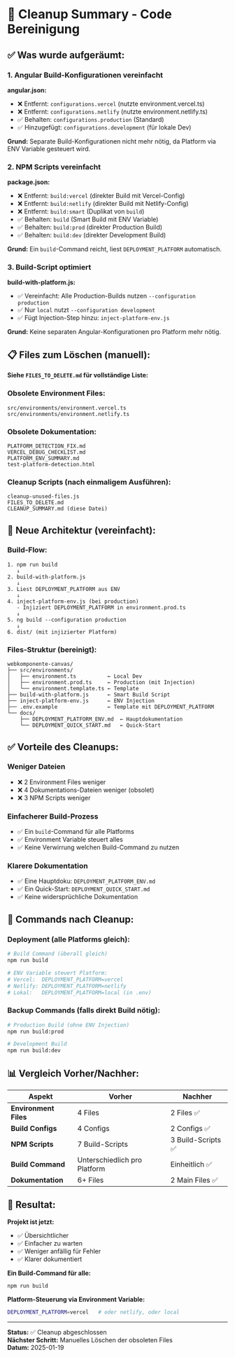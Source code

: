 # 🧹 Cleanup Summary - Code Bereinigung

## ✅ Was wurde aufgeräumt:

### 1. Angular Build-Konfigurationen vereinfacht

**angular.json:**
- ❌ Entfernt: `configurations.vercel` (nutzte environment.vercel.ts)
- ❌ Entfernt: `configurations.netlify` (nutzte environment.netlify.ts)
- ✅ Behalten: `configurations.production` (Standard)
- ✅ Hinzugefügt: `configurations.development` (für lokale Dev)

**Grund:** Separate Build-Konfigurationen nicht mehr nötig, da Platform via ENV Variable gesteuert wird.

### 2. NPM Scripts vereinfacht

**package.json:**
- ❌ Entfernt: `build:vercel` (direkter Build mit Vercel-Config)
- ❌ Entfernt: `build:netlify` (direkter Build mit Netlify-Config)
- ❌ Entfernt: `build:smart` (Duplikat von `build`)
- ✅ Behalten: `build` (Smart Build mit ENV Variable)
- ✅ Behalten: `build:prod` (direkter Production Build)
- ✅ Behalten: `build:dev` (direkter Development Build)

**Grund:** Ein `build`-Command reicht, liest `DEPLOYMENT_PLATFORM` automatisch.

### 3. Build-Script optimiert

**build-with-platform.js:**
- ✅ Vereinfacht: Alle Production-Builds nutzen `--configuration production`
- ✅ Nur `local` nutzt `--configuration development`
- ✅ Fügt Injection-Step hinzu: `inject-platform-env.js`

**Grund:** Keine separaten Angular-Konfigurationen pro Platform mehr nötig.

## 📋 Files zum Löschen (manuell):

**Siehe `FILES_TO_DELETE.md` für vollständige Liste:**

### Obsolete Environment Files:
```
src/environments/environment.vercel.ts
src/environments/environment.netlify.ts
```

### Obsolete Dokumentation:
```
PLATFORM_DETECTION_FIX.md
VERCEL_DEBUG_CHECKLIST.md
PLATFORM_ENV_SUMMARY.md
test-platform-detection.html
```

### Cleanup Scripts (nach einmaligem Ausführen):
```
cleanup-unused-files.js
FILES_TO_DELETE.md
CLEANUP_SUMMARY.md (diese Datei)
```

## 🎯 Neue Architektur (vereinfacht):

### Build-Flow:

```
1. npm run build
   ↓
2. build-with-platform.js
   ↓
3. Liest DEPLOYMENT_PLATFORM aus ENV
   ↓
4. inject-platform-env.js (bei production)
   - Injiziert DEPLOYMENT_PLATFORM in environment.prod.ts
   ↓
5. ng build --configuration production
   ↓
6. dist/ (mit injizierter Platform)
```

### Files-Struktur (bereinigt):

```
webkomponente-canvas/
├── src/environments/
│   ├── environment.ts          ← Local Dev
│   ├── environment.prod.ts     ← Production (mit Injection)
│   └── environment.template.ts ← Template
├── build-with-platform.js      ← Smart Build Script
├── inject-platform-env.js      ← ENV Injection
├── .env.example                ← Template mit DEPLOYMENT_PLATFORM
└── docs/
    ├── DEPLOYMENT_PLATFORM_ENV.md  ← Hauptdokumentation
    └── DEPLOYMENT_QUICK_START.md   ← Quick-Start
```

## ✅ Vorteile des Cleanups:

### Weniger Dateien
- ❌ 2 Environment Files weniger
- ❌ 4 Dokumentations-Dateien weniger (obsolet)
- ❌ 3 NPM Scripts weniger

### Einfacherer Build-Prozess
- ✅ Ein `build`-Command für alle Platforms
- ✅ Environment Variable steuert alles
- ✅ Keine Verwirrung welchen Build-Command zu nutzen

### Klarere Dokumentation
- ✅ Eine Hauptdoku: `DEPLOYMENT_PLATFORM_ENV.md`
- ✅ Ein Quick-Start: `DEPLOYMENT_QUICK_START.md`
- ✅ Keine widersprüchliche Dokumentation

## 🔧 Commands nach Cleanup:

### Deployment (alle Platforms gleich):

```bash
# Build Command (überall gleich)
npm run build

# ENV Variable steuert Platform:
# Vercel:  DEPLOYMENT_PLATFORM=vercel
# Netlify: DEPLOYMENT_PLATFORM=netlify
# Lokal:   DEPLOYMENT_PLATFORM=local (in .env)
```

### Backup Commands (falls direkt Build nötig):

```bash
# Production Build (ohne ENV Injection)
npm run build:prod

# Development Build
npm run build:dev
```

## 📊 Vergleich Vorher/Nachher:

| Aspekt | Vorher | Nachher |
|--------|--------|---------|
| **Environment Files** | 4 Files | 2 Files ✅ |
| **Build Configs** | 4 Configs | 2 Configs ✅ |
| **NPM Scripts** | 7 Build-Scripts | 3 Build-Scripts ✅ |
| **Build Command** | Unterschiedlich pro Platform | Einheitlich ✅ |
| **Dokumentation** | 6+ Files | 2 Main Files ✅ |

## 🎉 Resultat:

**Projekt ist jetzt:**
- ✅ Übersichtlicher
- ✅ Einfacher zu warten
- ✅ Weniger anfällig für Fehler
- ✅ Klarer dokumentiert

**Ein Build-Command für alle:**
```bash
npm run build
```

**Platform-Steuerung via Environment Variable:**
```bash
DEPLOYMENT_PLATFORM=vercel   # oder netlify, oder local
```

---

**Status:** ✅ Cleanup abgeschlossen  
**Nächster Schritt:** Manuelles Löschen der obsoleten Files  
**Datum:** 2025-01-19
